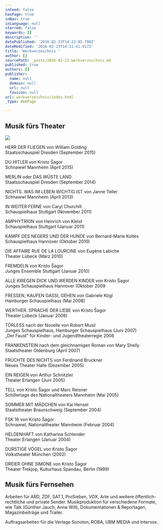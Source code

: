 ```yaml
---
inFeed: false
hasPage: true
inNav: true
inLanguage: null
starred: false
keywords: []
description: ''
datePublished: '2016-02-23T14:23:05.780Z'
dateModified: '2016-02-23T14:11:41.917Z'
title: 'Werkverzeichnis '
author: []
sourcePath: _posts/2016-02-23-werkverzeichnis.md
published: true
authors: []
publisher:
  name: null
  domain: null
  url: null
  favicon: null
url: werkverzeichnis/index.html
_type: WebPage

---
```

## Musik fürs Theater
![](https://the-grid-user-content.s3-us-west-2.amazonaws.com/8ec8b3f1-79ba-4799-8fc5-1fa5d2e4e8b1.jpg)

HERR DER
FLIEGEN von William Golding  
Staatsschauspiel Dresden
(September 2015)

DU
HITLER von Kristo Šagor  
Schnawwl Mannheim (April 2015)

MERLIN
oder DAS WÜSTE LAND  
Staatsschauspiel Dresden (September
2014)

NICHTS. WAS IM LEBEN WICHTIG IST von Janne Teller  
Schnawwl
Mannheim (April 2013)

IN WEITER FERNE von Caryl
Churchill  
Schauspielhaus
Stuttgart (November 2011)

AMPHYTRION von Heinrich von
Kleist  
Schauspielhaus
Stuttgart (Januar 2011)

KAMPF DES NEGERS UND DER HUNDE
von Bernard-Marie Koltès  
Schauspielhaus
Hannover (Oktober 2010)

DIE AFFAIRE RUE DE LA LOURCINE
von Eugène Labiche  
Theater
Lübeck (März 2010)

FREMDELN von Kristo Šagor  
Junges
Ensemble Stuttgart (Januar 2010)

ALLE KRIEGEN DICK UND WERDEN
KINDER von Kristo Šagor  
Junges
Schauspielhaus Hannover (Oktober 2009

FRESSEN, KAUFEN GASSI, GEHEN von
Gabriele Kögl  
Hamburger
Schauspielhaus (Mai 2008)

WERTHER. SPRACHE DER LIEBE von Kristo Šagor  
Theater
Lübeck (Januar 2008)

TÖRLESS nach der Novelle von
Robert Musil  
Junges
Schauspielhaus, Hamburger Schauspielhaus (Juni 2007)  
„Der
Faust" für Kinder- und Jugendtheaterregie 2008

FRANKENSTEIN nach dem
gleichnamigen Roman von Mary Shelly  
Staatstheater
Oldenburg (April 2007)

FRÜCHTE DES NICHTS von Ferdinand
Bruckner  
Neues
Theater Halle (Dezember 2005)

EIN REIGEN von Arthur Schnitzler  
Theater
Erlangen (Juni 2005)

TELL von Kristo Šagor und Marc Reisner  
Schillertage
des Nationaltheaters Mannheim (Mai 2005)

SOMMER MIT MÄDCHEN von Kai Hensel  
Staatstheater
Braunschweig (September 2004)

FSK 16 von Kristo Šagor  
Schnawwl,
Nationaltheater Mannheim (Februar 2004)

HELDENHAFT von Katharina
Schlender  
Theater
Erlangen (Januar 2004)

DURSTIGE VÖGEL von Kristo Šagor  
Volkstheater
München (2002)

DREIER OHNE SIMONE von Kristo Šagor  
Theater
Trekjop, Kulturhaus Spandau, Berlin (1999)

## Musik fürs Fernsehen

Arbeiten für ARD, ZDF,
SAT.1, ProSieben, VOX, Arte und weitere öffentlich-rechtliche und private
Sender. Musikproduktion für verschiedene Formate, wie Talk (Günther Jauch, Anne
Will), Dokumentationen & Reportagen, Magazinbeiträge und Trailer.

Auftragsarbeiten für die Verlage Sonoton, ROBA,
UBM MEDIA und Intervox.